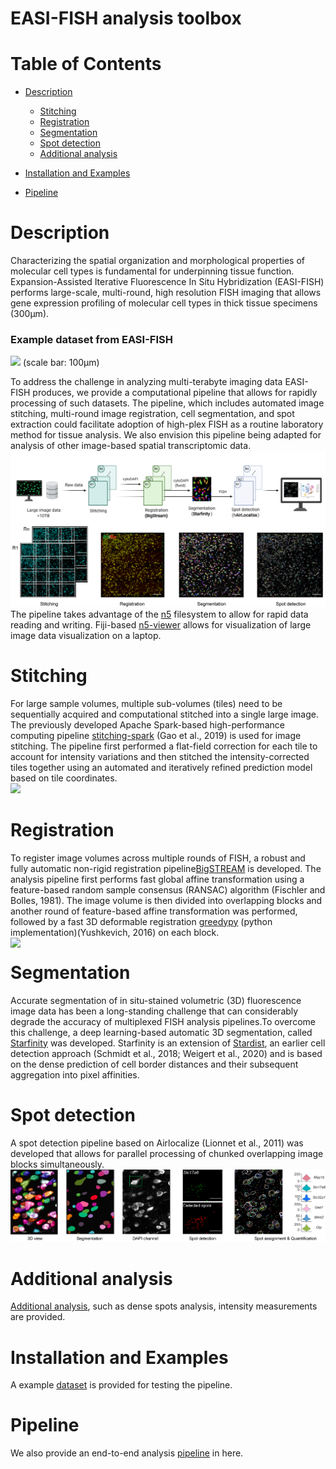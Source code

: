 # EASI-FISH analysis toolbox

Table of Contents
=================
   * [Description](#description)
      * [Stitching](#stitching)
      * [Registration](#registration)
      * [Segmentation](#segmentation)
      * [Spot detection](#spot-detection)
      * [Additional analysis](#additional-analysis)
        
   * [Installation and Examples](#installation_and_examples)

   * [Pipeline ](#pipeline)

# Description #
Characterizing the spatial organization and morphological properties of molecular cell types is fundamental for underpinning tissue function. Expansion-Assisted Iterative Fluorescence In Situ Hybridization (EASI-FISH) performs large-scale, multi-round, high resolution FISH imaging that allows gene expression profiling of molecular cell types in thick tissue specimens (300µm). 

### Example dataset from EASI-FISH
<img src="https://github.com/multiFISH/EASI-FISH/blob/master/docs/png/EASI-FISH_example.png" width="500">
(scale bar: 100µm)

To address the challenge in analyzing multi-terabyte imaging data EASI-FISH produces, we provide a computational pipeline that allows for rapidly processing of such datasets.  The pipeline, which includes automated image stitching, multi-round image registration, cell segmentation, and spot extraction could facilitate adoption of high-plex FISH as a routine laboratory method for tissue analysis. We also envision this pipeline being adapted for analysis of other image-based spatial transcriptomic data. 
![](/docs/png/Pipeline.png)
The pipeline takes advantage of the [n5](https://github.com/saalfeldlab/n5) filesystem to allow for rapid data reading and writing. Fiji-based [n5-viewer](https://github.com/saalfeldlab/n5-viewer) allows for visualization of large image data visualization on a laptop.  
# Stitching #
For large sample volumes, multiple sub-volumes (tiles) need to be sequentially acquired and computational stitched into a single large image. The previously developed Apache Spark-based high-performance computing pipeline [stitching-spark](https://github.com/saalfeldlab/stitching-spark) (Gao et al., 2019) is used for image stitching. The pipeline first performed a flat-field correction for each tile to account for intensity variations and then stitched the intensity-corrected tiles together using an automated and iteratively refined prediction model based on tile coordinates.  
<img src="https://github.com/multiFISH/EASI-FISH/blob/master/docs/png/Stitching.png" width="500">
# Registration #
To register image volumes across multiple rounds of FISH, a robust and fully automatic non-rigid registration pipeline[BigSTREAM](https://github.com/GFleishman/stream) is developed. The analysis pipeline first performs fast global affine transformation using a feature-based random sample consensus (RANSAC) algorithm (Fischler and Bolles, 1981). The image volume is then divided into overlapping blocks and another round of feature-based affine transformation was performed, followed by a fast 3D deformable registration [greedypy](https://github.com/GFleishman/greedypy) (python implementation)(Yushkevich, 2016) on each block. 
<img src="https://github.com/multiFISH/EASI-FISH/blob/master/docs/png/Registration.png" align="left" width="500"> 
# Segmentation #
Accurate segmentation of in situ-stained volumetric (3D) fluorescence image data has been a long-standing challenge that can considerably degrade the accuracy of multiplexed FISH analysis pipelines.To overcome this challenge, a deep learning-based automatic 3D segmentation, called [Starfinity](https://github.com/mpicbg-csbd/stardist/tree/refinement) was developed. Starfinity is an extension of [Stardist](https://github.com/mpicbg-csbd/stardist), an earlier cell detection approach (Schmidt et al., 2018; Weigert et al., 2020) and is based on the dense prediction of cell border distances and their subsequent aggregation into pixel affinities. 
# Spot detection #
A spot detection pipeline based on Airlocalize (Lionnet et al., 2011) was developed that allows for parallel processing of chunked overlapping image blocks simultaneously. 
![](/docs/png/Spot_detection.png)

# Additional analysis #
[Additional analysis](https://github.com/multiFISH/EASI-FISH/tree/master/docs/post_processing), such as dense spots analysis, intensity measurements are provided. 

# Installation and Examples #
A example [dataset]() is provided for testing the pipeline. 

# Pipeline # 
We also provide an end-to-end analysis [pipeline](https://github.com/JaneliaSciComp/multifish) in here. 

